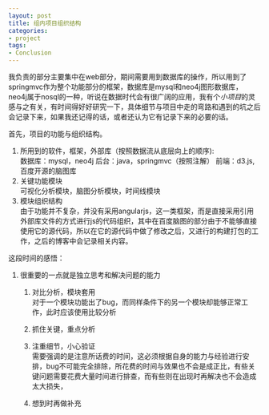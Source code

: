 ```yaml
---
layout: post
title: 组内项目组织结构
categories:
- project
tags:
- Conclusion
---
```


我负责的部分主要集中在web部分，期间需要用到数据库的操作，所以用到了springmvc作为整个功能部分的框架，数据库是mysql和neo4j图形数据库，neo4j属于nosql的一种，听说在数据时代会有很广阔的应用，我有个*小项目*的灵感与之有关，有时间得好好研究一下，具体细节与项目中走的弯路和遇到的坑之后会记录下来，如果我还记得的话，或者还认为它有记录下来的必要的话。

首先，项目的功能与组织结构。
1. 所用到的软件，框架，外部库（按照数据流从底层向上的顺序):  
数据库：mysql，neo4j
后台：java，springmvc（按照注解）
前端：d3.js,百度开源的脑图库
2. 关键功能模块  
可视化分析模块，脑图分析模块，时间线模块
3. 模块组织结构  
由于功能并不复杂，并没有采用angularjs，这一类框架，而是直接采用引用外部库文件的方式进行js的代码组织，其中在百度脑图的部分由于不能够直接使用它的源代码，所以在它的源代码中做了修改之后，又进行的构建打包的工作，之后的博客中会记录相关内容。

这段时间的感悟：  
1. 很重要的一点就是独立思考和解决问题的能力  
    1. 对比分析，模块套用  
对于一个模块功能出了bug，而同样条件下的另一个模块却能够正常工作，此时应该使用比较分析  
    2. 抓住关键，重点分析
        
    3. 注重细节，小心验证  
需要强调的是注意所话费的时间，这必须根据自身的能力与经验进行安排，bug不可能完全排除，所花费的时间与效果也不会是成正比，有些关键问题需要花费大量时间进行排查，而有些则在出现时再解决也不会造成太大损失，  
    4. 想到时再做补充  
